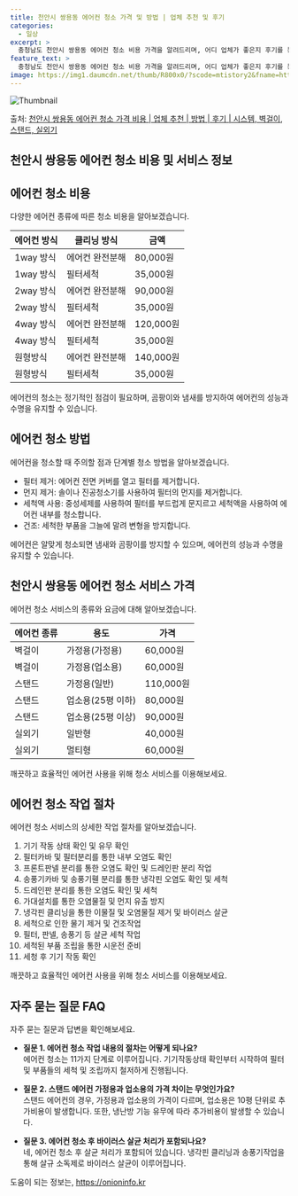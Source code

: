 ```yaml
---
title: 천안시 쌍용동 에어컨 청소 가격 및 방법 | 업체 추천 및 후기
categories:
  - 일상
excerpt: >
  충청남도 천안시 쌍용동 에어컨 청소 비용 가격을 알려드리며, 어디 업체가 좋은지 후기를 통해 알아보겠습니다. 현재 글에서는 시스템, 벽걸이, 스탠드, 실외기 각각에 대해 청소 비용이 나와 있으니 참고하시면 되겠습니다. 에어컨 분해 청소 방법 보기 👈 클릭셀프 에어컨 청소 방법 보기👈 클릭천안시 쌍용동 에어컨 청소 비용시스템에어컨 방식클리닝방식금액1way 방식에어컨 완전분해80,000원1way 방식에어컨 필터세척35,000원2way 방식에어컨 완전분해90,000원2way 방식에어컨 필터세척35,000원4way 방식에어컨 완전분해120,000원4way 방식에어컨 필터세척35,000원원형방식에어컨 완전분해140,000원원형방식에어컨 필터세척35,000원에어컨 청소 견적 샘플 보기 👈 클릭에어컨 냄새의 원인에어..
feature_text: >
  충청남도 천안시 쌍용동 에어컨 청소 비용 가격을 알려드리며, 어디 업체가 좋은지 후기를 통해 알아보겠습니다. 현재 글에서는 시스템, 벽걸이, 스탠드, 실외기 각각에 대해 청소 비용이 나와 있으니 참고하시면 되겠습니다. 에어컨 분해 청소 방법 보기 👈 클릭셀프 에어컨 청소 방법 보기👈 클릭천안시 쌍용동 에어컨 청소 비용시스템에어컨 방식클리닝방식금액1way 방식에어컨 완전분해80,000원1way 방식에어컨 필터세척35,000원2way 방식에어컨 완전분해90,000원2way 방식에어컨 필터세척35,000원4way 방식에어컨 완전분해120,000원4way 방식에어컨 필터세척35,000원원형방식에어컨 완전분해140,000원원형방식에어컨 필터세척35,000원에어컨 청소 견적 샘플 보기 👈 클릭에어컨 냄새의 원인에어..
image: https://img1.daumcdn.net/thumb/R800x0/?scode=mtistory2&fname=https%3A%2F%2Fblog.kakaocdn.net%2Fdn%2FcmPodW%2FbtsHwx3yIo6%2FaqGDgdEGAoe4Gj2YIoK3vk%2Fimg.webp
---
```


![Thumbnail](https://img1.daumcdn.net/thumb/R800x0/?scode=mtistory2&fname=https%3A%2F%2Fblog.kakaocdn.net%2Fdn%2FcmPodW%2FbtsHwx3yIo6%2FaqGDgdEGAoe4Gj2YIoK3vk%2Fimg.webp)

<p>출처: <a href="https://onioninfo.kr/entry/%EC%B2%9C%EC%95%88%EC%8B%9C-%EC%8C%8D%EC%9A%A9%EB%8F%99-%EC%97%90%EC%96%B4%EC%BB%A8-%EC%B2%AD%EC%86%8C-%EA%B0%80%EA%B2%A9-%EB%B9%84%EC%9A%A9-%EC%97%85%EC%B2%B4-%EC%B6%94%EC%B2%9C-%EB%B0%A9%EB%B2%95-%ED%9B%84%EA%B8%B0-%EC%8B%9C%EC%8A%A4%ED%85%9C-%EB%B2%BD%EA%B1%B8%EC%9D%B4-%EC%8A%A4%ED%83%A0%EB%93%9C-%EC%8B%A4%EC%99%B8%EA%B8%B0" rel="dofollow">천안시 쌍용동 에어컨 청소 가격 비용 | 업체 추천 | 방법 | 후기 | 시스템, 벽걸이, 스탠드, 실외기</a> </p>

## 천안시 쌍용동 에어컨 청소 비용 및 서비스 정보



## 에어컨 청소 비용

다양한 에어컨 종류에 따른 청소 비용을 알아보겠습니다.

**에어컨 방식** | **클리닝 방식** | **금액**  
---|---|---  
1way 방식 | 에어컨 완전분해 | 80,000원  
1way 방식 | 필터세척 | 35,000원  
2way 방식 | 에어컨 완전분해 | 90,000원  
2way 방식 | 필터세척 | 35,000원  
4way 방식 | 에어컨 완전분해 | 120,000원  
4way 방식 | 필터세척 | 35,000원  
원형방식 | 에어컨 완전분해 | 140,000원  
원형방식 | 필터세척 | 35,000원  
  
에어컨의 청소는 정기적인 점검이 필요하며, 곰팡이와 냄새를 방지하여 에어컨의 성능과 수명을 유지할 수 있습니다.



## 에어컨 청소 방법

에어컨을 청소할 때 주의할 점과 단계별 청소 방법을 알아보겠습니다.

  * 필터 제거: 에어컨 전면 커버를 열고 필터를 제거합니다.
  * 먼지 제거: 솔이나 진공청소기를 사용하여 필터의 먼지를 제거합니다.
  * 세척액 사용: 중성세제를 사용하여 필터를 부드럽게 문지르고 세척액을 사용하여 에어컨 내부를 청소합니다.
  * 건조: 세척한 부품을 그늘에 말려 변형을 방지합니다.

에어컨은 알맞게 청소되면 냄새와 곰팡이를 방지할 수 있으며, 에어컨의 성능과 수명을 유지할 수 있습니다.



## 천안시 쌍용동 에어컨 청소 서비스 가격

에어컨 청소 서비스의 종류와 요금에 대해 알아보겠습니다.

**에어컨 종류** | **용도** | **가격**  
---|---|---  
벽걸이 | 가정용(가정용) | 60,000원  
벽걸이 | 가정용(업소용) | 60,000원  
스탠드 | 가정용(일반) | 110,000원  
스탠드 | 업소용(25평 이하) | 80,000원  
스탠드 | 업소용(25평 이상) | 90,000원  
실외기 | 일반형 | 40,000원  
실외기 | 멀티형 | 60,000원  
  
깨끗하고 효율적인 에어컨 사용을 위해 청소 서비스를 이용해보세요.



## 에어컨 청소 작업 절차

에어컨 청소 서비스의 상세한 작업 절차를 알아보겠습니다.

  1. 기기 작동 상태 확인 및 유무 확인
  2. 필터카바 및 필터분리를 통한 내부 오염도 확인
  3. 프론트판넬 분리를 통한 오염도 확인 및 드레인판 분리 작업
  4. 송풍기카바 및 송풍기휀 분리를 통한 냉각핀 오염도 확인 및 세척
  5. 드레인판 분리를 통한 오염도 확인 및 세척
  6. 가대설치를 통한 오염물질 및 먼지 유출 방지
  7. 냉각핀 클리닝을 통한 이물질 및 오염물질 제거 및 바이러스 살균
  8. 세척으로 인한 물기 제거 및 건조작업
  9. 필터, 판넬, 송풍기 등 살균 세척 작업
  10. 세척된 부품 조립을 통한 시운전 준비
  11. 세청 후 기기 작동 확인

깨끗하고 효율적인 에어컨 사용을 위해 청소 서비스를 이용해보세요.



## 자주 묻는 질문 FAQ

자주 묻는 질문과 답변을 확인해보세요.

  * **질문 1. 에어컨 청소 작업 내용의 절차는 어떻게 되나요?**  
에어컨 청소는 11가지 단계로 이루어집니다. 기기작동상태 확인부터 시작하여 필터 및 부품들의 세척 및 조립까지 철저하게 진행됩니다.

  * **질문 2. 스탠드 에어컨 가정용과 업소용의 가격 차이는 무엇인가요?**  
스탠드 에어컨의 경우, 가정용과 업소용의 가격이 다르며, 업소용은 10평 단위로 추가비용이 발생합니다. 또한, 냉난방 기능 유무에 따라
추가비용이 발생할 수 있습니다.

  * **질문 3. 에어컨 청소 후 바이러스 살균 처리가 포함되나요?**  
네, 에어컨 청소 후 살균 처리가 포함되어 있습니다. 냉각핀 클리닝과 송풍기작업을 통해 살규 소독제로 바이러스 살균이 이루어집니다.



 

도움이 되는 정보는, <a href="https://onioninfo.kr" rel="dofollow">https://onioninfo.kr</a>


